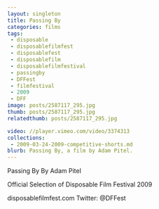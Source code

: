 ```yaml
---
layout: singleton
title: Passing By
categories: films
tags:
 - disposable
 - disposablefilmfest
 - disposablefest
 - disposablefilm
 - disposablefilmfestival
 - passingby
 - DFFest
 - filmfestival
 - 2009
 - DFF
image: posts/2587117_295.jpg
thumb: posts/2587117_295.jpg
relatedthumb: posts/2587117_295.jpg

video: //player.vimeo.com/video/3374313
collections:
 - 2009-03-24-2009-competitive-shorts.md
blurb: Passing By, a film by Adam Pitel.
---
```


Passing By
By Adam Pitel

Official Selection of Disposable Film Festival 2009

disposablefilmfest.com
Twitter: @DFFest